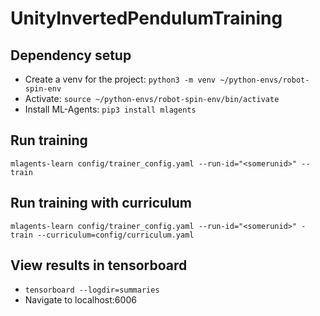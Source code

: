 # UnityInvertedPendulumTraining

## Dependency setup
* Create a venv for the project: `python3 -m venv ~/python-envs/robot-spin-env`
* Activate: `source ~/python-envs/robot-spin-env/bin/activate`
* Install ML-Agents: `pip3 install mlagents`

## Run training
`mlagents-learn config/trainer_config.yaml --run-id="<somerunid>" --train`

## Run training with curriculum
`mlagents-learn config/trainer_config.yaml --run-id="<somerunid>" -train --curriculum=config/curriculum.yaml`

## View results in tensorboard
* `tensorboard --logdir=summaries`
* Navigate to localhost:6006
